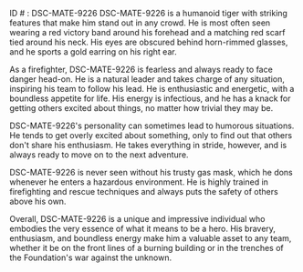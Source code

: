 ID # : DSC-MATE-9226
DSC-MATE-9226 is a humanoid tiger with striking features that make him stand out in any crowd. He is most often seen wearing a red victory band around his forehead and a matching red scarf tied around his neck. His eyes are obscured behind horn-rimmed glasses, and he sports a gold earring on his right ear.

As a firefighter, DSC-MATE-9226 is fearless and always ready to face danger head-on. He is a natural leader and takes charge of any situation, inspiring his team to follow his lead. He is enthusiastic and energetic, with a boundless appetite for life. His energy is infectious, and he has a knack for getting others excited about things, no matter how trivial they may be.

DSC-MATE-9226's personality can sometimes lead to humorous situations. He tends to get overly excited about something, only to find out that others don't share his enthusiasm. He takes everything in stride, however, and is always ready to move on to the next adventure.

DSC-MATE-9226 is never seen without his trusty gas mask, which he dons whenever he enters a hazardous environment. He is highly trained in firefighting and rescue techniques and always puts the safety of others above his own.

Overall, DSC-MATE-9226 is a unique and impressive individual who embodies the very essence of what it means to be a hero. His bravery, enthusiasm, and boundless energy make him a valuable asset to any team, whether it be on the front lines of a burning building or in the trenches of the Foundation's war against the unknown.